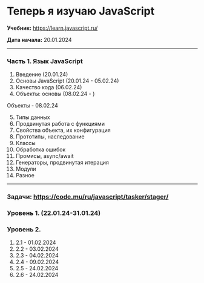 # Теперь я изучаю JavaScript

**Учебник:** https://learn.javascript.ru/

**Дата начала:** 20.01.2024

---

### Часть 1. Язык JavaScript

1. Введение (20.01.24)
2. Основы JavaScript (20.01.24 - 05.02.24)
3. Качество кода (06.02.24)
4. Объекты: основы (08.02.24 - )

Объекты - 08.02.24

5. Типы данных
6. Продвинутая работа с функциями
7. Свойства объекта, их конфигурация
8. Прототипы, наследование
9. Классы
10. Обработка ошибок
11. Промисы, async/await
12. Генераторы, продвинутая итерация
13. Модули
14. Разное

---

### Задачи: https://code.mu/ru/javascript/tasker/stager/

### Уровень 1. (22.01.24-31.01.24)

### Уровень 2.

1. 2.1 - 01.02.2024
2. 2.2 - 03.02.2024
3. 2.3 - 04.02.2024
4. 2.4 - 09.02.2024
5. 2.5 - 24.02.2024
6. 2.6 - 24.02.2024
